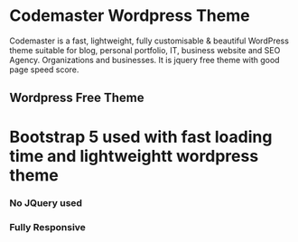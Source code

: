 # Codemaster Wordpress Theme

Codemaster is a fast, lightweight, fully customisable & beautiful WordPress theme suitable for blog, personal portfolio, IT, business website and SEO Agency. Organizations and businesses. It is jquery free theme with good page speed score.

## Wordpress Free Theme 

# Bootstrap 5 used with fast loading time and lightweightt wordpress theme

### No JQuery used
### Fully Responsive

